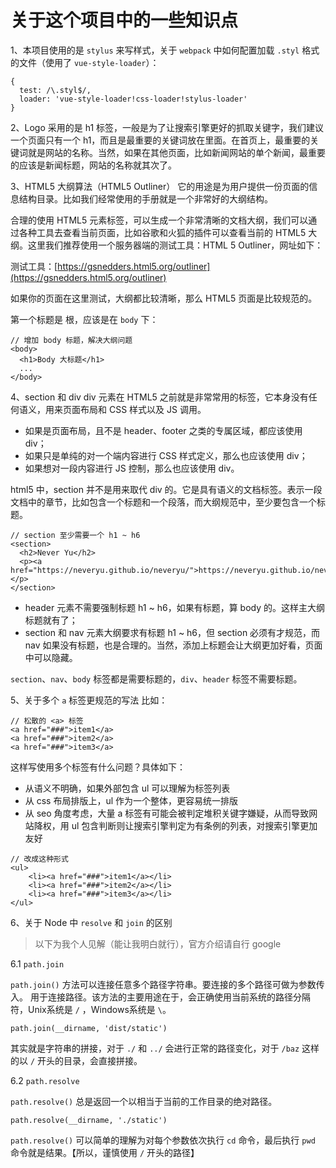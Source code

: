 # 关于这个项目中的一些知识点

1、本项目使用的是 `stylus` 来写样式，关于 `webpack` 中如何配置加载 `.styl` 格式的文件（使用了 `vue-style-loader`）：
```
{
  test: /\.styl$/,
  loader: 'vue-style-loader!css-loader!stylus-loader'
}
```

2、Logo 采用的是 h1 标签，一般是为了让搜索引擎更好的抓取关键字，我们建议一个页面只有一个 h1，而且是最重要的关键词放在里面。在首页上，最重要的关键词就是网站的名称。当然，如果在其他页面，比如新闻网站的单个新闻，最重要的应该是新闻标题，网站的名称就其次了。

3、HTML5 大纲算法（HTML5 Outliner）
它的用途是为用户提供一份页面的信息结构目录。比如我们经常使用的手册就是一个非常好的大纲结构。

合理的使用 HTML5 元素标签，可以生成一个非常清晰的文档大纲，我们可以通过各种工具去查看当前页面，比如谷歌和火狐的插件可以查看当前的 HTML5 大纲。这里我们推荐使用一个服务器端的测试工具：HTML 5 Outliner，网址如下：

测试工具：[https://gsnedders.html5.org/outliner](https://gsnedders.html5.org/outliner)

如果你的页面在这里测试，大纲都比较清晰，那么 HTML5 页面是比较规范的。

第一个标题是 根，应该是在 `body` 下：

```
// 增加 body 标题，解决大纲问题
<body>
  <h1>Body 大标题</h1>
  ...
</body>
```

4、section 和 div
div 元素在 HTML5 之前就是非常常用的标签，它本身没有任何语义，用来页面布局和 CSS 样式以及 JS 调用。

- 如果是页面布局，且不是 header、footer 之类的专属区域，都应该使用 div；
- 如果只是单纯的对一个端内容进行 CSS 样式定义，那么也应该使用 div；
- 如果想对一段内容进行 JS 控制，那么也应该使用 div。

html5 中，section 并不是用来取代 div 的。它是具有语义的文档标签。表示一段文档中的章节，比如包含一个标题和一个段落，而大纲规范中，至少要包含一个标题。

```
// section 至少需要一个 h1 ~ h6
<section>
  <h2>Never Yu</h2>
  <p><a href="https://neveryu.github.io/neveryu/">https://neveryu.github.io/neveryu/</a></p>
</section>
```

- header 元素不需要强制标题 h1 ~ h6，如果有标题，算 body 的。这样主大纲标题就有了；
- section 和 nav 元素大纲要求有标题 h1 ~ h6，但 section 必须有才规范，而 nav 如果没有标题，也是合理的。当然，添加上标题会让大纲更加好看，页面中可以隐藏。


`section`、`nav`、`body` 标签都是需要标题的，`div`、`header` 标签不需要标题。

5、关于多个 `a` 标签更规范的写法
比如：
```
// 松散的 <a> 标签
<a href="###">item1</a>
<a href="###">item2</a>
<a href="###">item3</a>
```
这样写使用多个标签有什么问题？具体如下：

- 从语义不明确，如果外部包含 ul 可以理解为标签列表
- 从 css 布局排版上，ul 作为一个整体，更容易统一排版
- 从 seo 角度考虑，大量 a 标签有可能会被判定堆积关键字嫌疑，从而导致网站降权，用 ul 包含判断则让搜索引擎判定为有条例的列表，对搜索引擎更加友好

```
// 改成这种形式
<ul>
    <li><a href="###">item1</a></li>
    <li><a href="###">item2</a></li>
    <li><a href="###">item3</a></li>
</ul>
```

6、关于 Node 中 `resolve` 和 `join` 的区别

> 以下为我个人见解（能让我明白就行），官方介绍请自行 google

6.1 `path.join`

`path.join()` 方法可以连接任意多个路径字符串。要连接的多个路径可做为参数传入。
用于连接路径。该方法的主要用途在于，会正确使用当前系统的路径分隔符，Unix系统是 `/` ，Windows系统是 `\`。

```
path.join(__dirname, 'dist/static')
```

其实就是字符串的拼接，对于 `./` 和 `../` 会进行正常的路径变化，对于 `/baz` 这样的以 `/` 开头的目录，会直接拼接。

6.2 `path.resolve`

`path.resolve()` 总是返回一个以相当于当前的工作目录的绝对路径。

```
path.resolve(__dirname, './static')
```

`path.resolve()` 可以简单的理解为对每个参数依次执行 `cd` 命令，最后执行 `pwd` 命令就是结果。【所以，谨慎使用 `/` 开头的路径】








